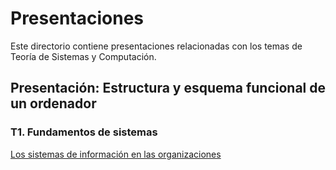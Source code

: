 # Presentaciones

Este directorio contiene presentaciones relacionadas con los temas de Teoría de Sistemas y Computación.

## Presentación: Estructura y esquema funcional de un ordenador

### T1. Fundamentos de sistemas

[Los sistemas de información en las organizaciones](https://github.com/victordomgs/Teoria-de-sistemas-i-computacion/blob/main/T1-Fundamentos-de-sistemas/Presentaciones/T1.1-Los-sistemas-de-informacion-en-las-organizaciones.html)
